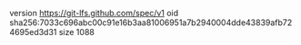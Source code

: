 version https://git-lfs.github.com/spec/v1
oid sha256:7033c696abc00c91e16b3aa81006951a7b2940004dde43839afb724695ed3d31
size 1088
